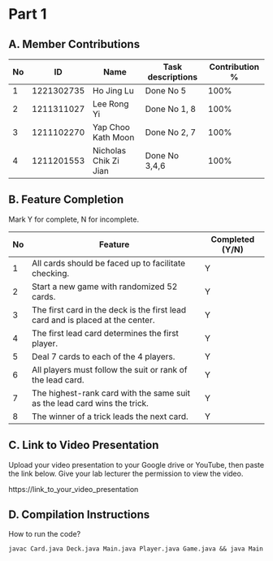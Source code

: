 # Part 1

## A. Member Contributions

| No  | ID         | Name                  | Task descriptions | Contribution % |
| --- | ---------- | --------------------- | ----------------- | -------------- |
| 1   | 1221302735 | Ho Jing Lu            | Done No 5         | 100%           |
| 2   | 1211311027 | Lee Rong Yi           | Done No 1, 8      | 100%           |
| 3   | 1211102270 | Yap Choo Kath Moon    | Done No 2, 7      | 100%           |
| 4   | 1211201553 | Nicholas Chik Zi Jian | Done No 3,4,6     | 100%           |

## B. Feature Completion

Mark Y for complete, N for incomplete.

| No  | Feature                                                                        | Completed (Y/N) |
| --- | ------------------------------------------------------------------------------ | --------------- |
| 1   | All cards should be faced up to facilitate checking.                           | Y               |
| 2   | Start a new game with randomized 52 cards.                                     | Y               |
| 3   | The first card in the deck is the first lead card and is placed at the center. | Y               |
| 4   | The first lead card determines the first player.                               | Y               |
| 5   | Deal 7 cards to each of the 4 players.                                         | Y               |
| 6   | All players must follow the suit or rank of the lead card.                     | Y               |
| 7   | The highest-rank card with the same suit as the lead card wins the trick.      | Y               |
| 8   | The winner of a trick leads the next card.                                     | Y               |

## C. Link to Video Presentation

Upload your video presentation to your Google drive or YouTube, then paste the link below. Give your lab lecturer the permission to view the video.

https://link_to_your_video_presentation

## D. Compilation Instructions

How to run the code?

```
javac Card.java Deck.java Main.java Player.java Game.java && java Main
```
